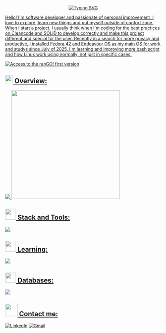<div align="center">
   <a href="https://git.io/typing-svg"><img src="https://readme-typing-svg.herokuapp.com?font=Montserrat&weight=600&size=25&pause=200&color=2E68DF&center=true&vCenter=true&width=435&lines=Hey,+Welcome+%F0%9F%91%8B;You+can+call+me+Luís+Scacchetti!;Brazilian+Developer+%F0%9F%87%A7%F0%9F%87%B7" alt="Typing SVG" />
</div>
<p>Hello! I'm software developer and passionate of personal improvement, I love to explore, learn new things and put myself outside of confort zone. When I start a project, I usually think when I'm coding for the best practices on Cleancode and SOLID to develop correctly and make this project different and special for the user. Recently in a search for more privacy and productive, I installed Fedora 42 and Endeavour OS as my main OS for work and studys since July of 2025. I'm learning and improving more bash script and how Linux work using normally, not just in specific cases. </p>

![Access to the ranGO! first version](https://github.com/scacchetti07/ranGO-v1.0)

<h2><img src="https://media.tenor.com/z2uPpUM8v5MAAAAi/gify-na-dobranoc.gif" width="25"> Overview:</h2>
<div>
   <img src="https://github-readme-stats.vercel.app/api?username=scacchetti07&show_icons=true&theme=transparent&hide_border=true&hide=issues"/>
   <img src="https://github-readme-stats.vercel.app/api/top-langs/?username=scacchetti07&layout=donut&hide_progress=true&theme=transparent&hide_border=true&exclude_rep=dotfiles" width="350"/>
</div>

<h2><img src="https://media.tenor.com/Q7lSE4S7YdoAAAAi/minecraft-tools.gif" width="35"> Stack and Tools:</h2>
<div>
   <img src="https://skillicons.dev/icons?i=cs,dotnet,python,js,html,css,nodejs,discordjs,git,linux&perline=5" />
</div>

<h2> <img src="https://media.tenor.com/3n-ASJF-Y9YAAAAi/reading-read.gif" width="35"> Learning:</h2> 
<img src="https://skillicons.dev/icons?i=react,vite,ts,arch,aws&perline=5" />

<h2> <img src="https://media.tenor.com/UaBq8N2Z46wAAAAj/add-disc-pc.gif" width="35" height="32"> Databases:</h2>
<img src="https://skillicons.dev/icons?i=mongodb,postgres" />


<h2> <img src="https://media.tenor.com/b9sLchXkHzAAAAAi/icon-cute.gif" width="40"> Contact me:</h2>

[![LinkedIn](https://skillicons.dev/icons?i=linkedin)](https://www.linkedin.com/in/lfscacchetti/)
[![Gmail](https://skillicons.dev/icons?i=gmail)](mailto:luiscacchetti07@gmail.com)
